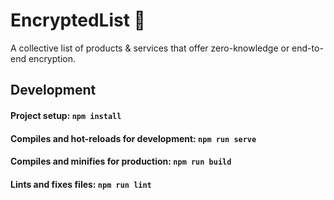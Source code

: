 # EncryptedList 🔐

A collective list of products & services that offer zero-knowledge or end-to-end encryption.

## Development

#### Project setup: `npm install`

#### Compiles and hot-reloads for development: `npm run serve`

#### Compiles and minifies for production: `npm run build`

#### Lints and fixes files: `npm run lint`

